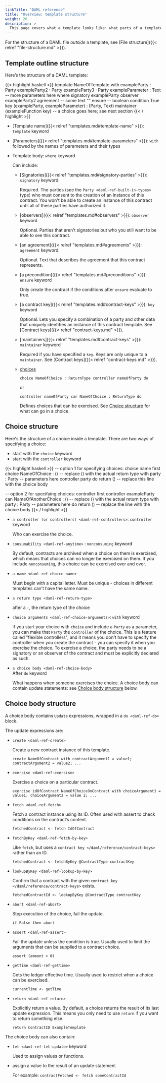 ```yaml
---
linkTitle: "DAML reference"
title: "Overview: template structure"
weight: 20
description: >
  This page covers what a template looks like: what parts of a template there are, and where they go.
---
```


For the structure of a DAML file *outside* a template, see
[File structure]({{< relref "file-structure.md" >}}).

## Template outline structure

Here’s the structure of a DAML template:

{{< highlight haskell >}}
template NameOfTemplate
  with
    exampleParty : Party
    exampleParty2 : Party
    exampleParty3 : Party
    exampleParameter : Text
    -- more parameters here
  where
    signatory exampleParty
    observer exampleParty2
    agreement
      -- some text
      ""
    ensure
      -- boolean condition
      True
    key (exampleParty, exampleParameter) : (Party, Text)
    maintainer (exampleFunction key)
    -- a choice goes here; see next section
{{< / highlight >}}

- [Template name]({{< relref "templates.md#template-name" >}}):
  `template` keyword

- [Parameters]({{< relref "templates.md#template-parameters" >}}):
  `with` followed by the names of parameters and their types

- Template body:
  `where` keyword
  
    Can include:
  
    - [Signatories]({{< relref "templates.md#signatory-parties" >}}):
      `signatory` keyword
      
        Required. The parties (see the `Party <daml-ref-built-in-types>`
        type) who must consent to the creation of an instance of this
        contract. You won't be able to create an instance of this
        contract until all of these parties have authorized it.

    - [observers]({{< relref "templates.md#observers" >}}):
      `observer` keyword
      
        Optional. Parties that aren't signatories but who you still want
        to be able to see this contract.

    - [an agreement]({{< relref "templates.md#agreements" >}}):
      `agreement` keyword
      
        Optional. Text that describes the agreement that this contract
        represents.

    - [a precondition]({{< relref "templates.md#preconditions" >}}): 
      `ensure` keyword
      
        Only create the contract if the conditions after `ensure`
        evaluate to true.

    - [a contract key]({{< relref "templates.md#contract-keys" >}}): 
      `key` keyword
      
        Optional. Lets you specify a combination of a party and other
        data that uniquely identifies an instance of this contract
        template. See [Contract keys]({{< relref "contract-keys.md" >}}).

    - [maintainers]({{< relref "templates.md#contract-keys" >}}): 
      `maintainer` keyword
      
        Required if you have specified a `key`. Keys are only unique to
        a `maintainer`. See [Contract keys]({{< relref "contract-keys.md" >}}).

    - [choices](#choice-structure) 

        `choice NameOfChoice : ReturnType controller nameOfParty do`
        
        or
        
        `controller nameOfParty can NameOfChoice : ReturnType do`
        
        Defines choices that can be exercised. See [Choice
        structure](#choice-structure) for what can go in a choice.

## Choice structure

Here's the structure of a choice inside a template. There are two ways
of specifying a choice:

- start with the `choice` keyword
- start with the `controller` keyword

{{< highlight haskell >}}
-- option 1 for specifying choices: choice name first
choice NameOfChoice :
      () -- replace () with the actual return type
    with
    party : Party -- parameters here
  controller party
    do
      return () -- replace this line with the choice body

-- option 2 for specifying choices: controller first
controller exampleParty can
  NameOfAnotherChoice :
      () -- replace () with the actual return type
    with
      party : Party -- parameters here
    do
      return () -- replace the line with the choice body
{{< / highlight >}}

- `a controller (or controllers) <daml-ref-controllers>`: 
  `controller` keyword
  
    Who can exercise the choice.

- `consumability <daml-ref-anytime>` :
  `nonconsuming` keyword
  
    By default, contracts are archived when a choice on them is
    exercised, which means that choices can no longer be exercised on
    them. If you include `nonconsuming`, this choice can be exercised
    over and over.

- `a name <daml-ref-choice-name>`

    Must begin with a capital letter. Must be unique - choices in
    different templates can't have the same name.

- `a return type <daml-ref-return-type>`  

    after a `:`, the return type of the choice

- `choice arguments <daml-ref-choice-arguments>`: 
  `with` keyword
  
    If you start your choice with `choice` and include a `Party` as a
    parameter, you can make that `Party` the `controller` of the choice.
    This is a feature called "flexible controllers", and it means you
    don't have to specify the controller when you create the contract -
    you can specify it when you exercise the choice. To exercise a
    choice, the party needs to be a signatory or an observer of the
    contract and must be explicitly declared as such.

- `a choice body <daml-ref-choice-body>`  
  After `do` keyword
  
    What happens when someone exercises the choice. A choice body can
    contain update statements: see [Choice body
    structure](#choice-body-structure) below.

## Choice body structure

A choice body contains `Update` expressions, wrapped in a `do
<daml-ref-do>` block.

The update expressions are:

- `create <daml-ref-create>`  

    Create a new contract instance of this template.
    
    `create NameOfContract with contractArgument1 = value1;
    contractArgument2 = value2; ...`

- `exercise <daml-ref-exercise>`  

    Exercise a choice on a particular contract.
    
    `exercise idOfContract NameOfChoiceOnContract with choiceArgument1 =
    value1; choiceArgument2 = value 2; ...`

- `fetch <daml-ref-fetch>`  

    Fetch a contract instance using its ID. Often used with assert to
    check conditions on the contract’s content.
    
    `fetchedContract <- fetch IdOfContract`

- `fetchByKey <daml-ref-fetch-by-key>`  

    Like `fetch`, but uses a `contract key
    </daml/reference/contract-keys>` rather than an ID.
    
    `fetchedContract <- fetchByKey @ContractType contractKey`

- `lookupByKey <daml-ref-lookup-by-key>`  

    Confirm that a contract with the given `contract key
    </daml/reference/contract-keys>` exists.
    
    `fetchedContractId <- lookupByKey @ContractType contractKey`

- `abort <daml-ref-abort>`  

    Stop execution of the choice, fail the update.
    
    `if False then abort`

- `assert <daml-ref-assert>`  

    Fail the update unless the condition is true. Usually used to limit
    the arguments that can be supplied to a contract choice.
    
    `assert (amount > 0)`
- `getTime <daml-ref-gettime>`  

    Gets the ledger effective time. Usually used to restrict when a
    choice can be exercised.
    
    `currentTime <- getTime`

- `return <daml-ref-return>`  

    Explicitly return a value. By default, a choice returns the result
    of its last update expression. This means you only need to use
    `return` if you want to return something else.
    
    `return ContractID ExampleTemplate`

The choice body can also contain:

- `let <daml-ref-let-update>` keyword  

    Used to assign values or functions.
- assign a value to the result of an update statement  

    For example: `contractFetched <- fetch someContractId`